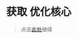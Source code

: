 # 获取 优化核心

> 点击[此处](https://github.com/SIRT43/Optimization-Core/releases/download/1.16.5-forge/Optimization-Core-1.16.5-forge-beta-v0.1.1.zip)继续